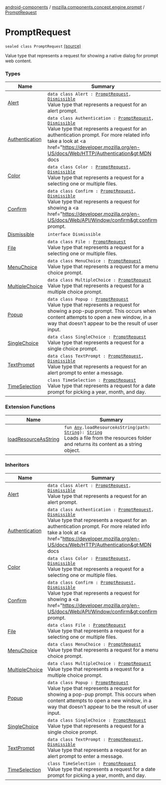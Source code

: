 [android-components](../../index.md) / [mozilla.components.concept.engine.prompt](../index.md) / [PromptRequest](./index.md)

# PromptRequest

`sealed class PromptRequest` [(source)](https://github.com/mozilla-mobile/android-components/blob/master/components/concept/engine/src/main/java/mozilla/components/concept/engine/prompt/PromptRequest.kt#L17)

Value type that represents a request for showing a native dialog for prompt web content.

### Types

| Name | Summary |
|---|---|
| [Alert](-alert/index.md) | `data class Alert : `[`PromptRequest`](./index.md)`, `[`Dismissible`](-dismissible/index.md)<br>Value type that represents a request for an alert prompt. |
| [Authentication](-authentication/index.md) | `data class Authentication : `[`PromptRequest`](./index.md)`, `[`Dismissible`](-dismissible/index.md)<br>Value type that represents a request for an authentication prompt. For more related info take a look at &lt;a href="https://developer.mozilla.org/en-US/docs/Web/HTTP/Authentication&gt;MDN docs |
| [Color](-color/index.md) | `data class Color : `[`PromptRequest`](./index.md)`, `[`Dismissible`](-dismissible/index.md)<br>Value type that represents a request for a selecting one or multiple files. |
| [Confirm](-confirm/index.md) | `data class Confirm : `[`PromptRequest`](./index.md)`, `[`Dismissible`](-dismissible/index.md)<br>Value type that represents a request for showing a &lt;a href="https://developer.mozilla.org/en-US/docs/Web/API/Window/confirm&gt;confirm prompt. |
| [Dismissible](-dismissible/index.md) | `interface Dismissible` |
| [File](-file/index.md) | `data class File : `[`PromptRequest`](./index.md)<br>Value type that represents a request for a selecting one or multiple files. |
| [MenuChoice](-menu-choice/index.md) | `data class MenuChoice : `[`PromptRequest`](./index.md)<br>Value type that represents a request for a menu choice prompt. |
| [MultipleChoice](-multiple-choice/index.md) | `data class MultipleChoice : `[`PromptRequest`](./index.md)<br>Value type that represents a request for a multiple choice prompt. |
| [Popup](-popup/index.md) | `data class Popup : `[`PromptRequest`](./index.md)<br>Value type that represents a request for showing a pop-pup prompt. This occurs when content attempts to open a new window, in a way that doesn't appear to be the result of user input. |
| [SingleChoice](-single-choice/index.md) | `data class SingleChoice : `[`PromptRequest`](./index.md)<br>Value type that represents a request for a single choice prompt. |
| [TextPrompt](-text-prompt/index.md) | `data class TextPrompt : `[`PromptRequest`](./index.md)`, `[`Dismissible`](-dismissible/index.md)<br>Value type that represents a request for an alert prompt to enter a message. |
| [TimeSelection](-time-selection/index.md) | `class TimeSelection : `[`PromptRequest`](./index.md)<br>Value type that represents a request for a date prompt for picking a year, month, and day. |

### Extension Functions

| Name | Summary |
|---|---|
| [loadResourceAsString](../../mozilla.components.support.test.file/kotlin.-any/load-resource-as-string.md) | `fun `[`Any`](https://kotlinlang.org/api/latest/jvm/stdlib/kotlin/-any/index.html)`.loadResourceAsString(path: `[`String`](https://kotlinlang.org/api/latest/jvm/stdlib/kotlin/-string/index.html)`): `[`String`](https://kotlinlang.org/api/latest/jvm/stdlib/kotlin/-string/index.html)<br>Loads a file from the resources folder and returns its content as a string object. |

### Inheritors

| Name | Summary |
|---|---|
| [Alert](-alert/index.md) | `data class Alert : `[`PromptRequest`](./index.md)`, `[`Dismissible`](-dismissible/index.md)<br>Value type that represents a request for an alert prompt. |
| [Authentication](-authentication/index.md) | `data class Authentication : `[`PromptRequest`](./index.md)`, `[`Dismissible`](-dismissible/index.md)<br>Value type that represents a request for an authentication prompt. For more related info take a look at &lt;a href="https://developer.mozilla.org/en-US/docs/Web/HTTP/Authentication&gt;MDN docs |
| [Color](-color/index.md) | `data class Color : `[`PromptRequest`](./index.md)`, `[`Dismissible`](-dismissible/index.md)<br>Value type that represents a request for a selecting one or multiple files. |
| [Confirm](-confirm/index.md) | `data class Confirm : `[`PromptRequest`](./index.md)`, `[`Dismissible`](-dismissible/index.md)<br>Value type that represents a request for showing a &lt;a href="https://developer.mozilla.org/en-US/docs/Web/API/Window/confirm&gt;confirm prompt. |
| [File](-file/index.md) | `data class File : `[`PromptRequest`](./index.md)<br>Value type that represents a request for a selecting one or multiple files. |
| [MenuChoice](-menu-choice/index.md) | `data class MenuChoice : `[`PromptRequest`](./index.md)<br>Value type that represents a request for a menu choice prompt. |
| [MultipleChoice](-multiple-choice/index.md) | `data class MultipleChoice : `[`PromptRequest`](./index.md)<br>Value type that represents a request for a multiple choice prompt. |
| [Popup](-popup/index.md) | `data class Popup : `[`PromptRequest`](./index.md)<br>Value type that represents a request for showing a pop-pup prompt. This occurs when content attempts to open a new window, in a way that doesn't appear to be the result of user input. |
| [SingleChoice](-single-choice/index.md) | `data class SingleChoice : `[`PromptRequest`](./index.md)<br>Value type that represents a request for a single choice prompt. |
| [TextPrompt](-text-prompt/index.md) | `data class TextPrompt : `[`PromptRequest`](./index.md)`, `[`Dismissible`](-dismissible/index.md)<br>Value type that represents a request for an alert prompt to enter a message. |
| [TimeSelection](-time-selection/index.md) | `class TimeSelection : `[`PromptRequest`](./index.md)<br>Value type that represents a request for a date prompt for picking a year, month, and day. |
